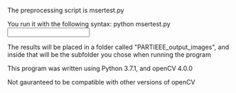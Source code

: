 The preprocessing script is msertest.py

You run it with the following syntax:
python msertest.py <input image path> <output path>
  
The results will be placed in a folder called "PARTIEEE_output_images", and inside that will be the subfolder you chose when running the program

This program was written using Python 3.7.1, and openCV 4.0.0

Not gauranteed to be compatible with other versions of openCV
